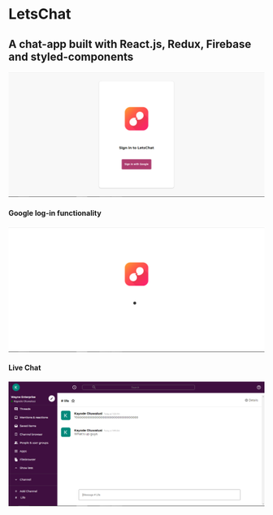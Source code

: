 # LetsChat

## A chat-app built with React.js, Redux, Firebase and styled-components

![](./public/images/Slack-3.png)

#### Google log-in functionality

![](./public/images/Slack-2.png)

#### Live Chat

![](./public/images/Slack-1.png)